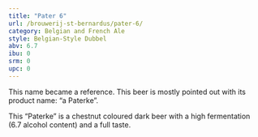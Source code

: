```yaml
---
title: "Pater 6"
url: /brouwerij-st-bernardus/pater-6/
category: Belgian and French Ale
style: Belgian-Style Dubbel
abv: 6.7
ibu: 0
srm: 0
upc: 0
---
```

This name became a reference. This beer is mostly pointed out with its product name: “a Paterke”. 

This “Paterke” is a chestnut coloured dark beer with a high fermentation (6.7 alcohol content) and a full taste.
